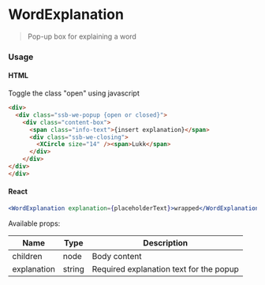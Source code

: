 WordExplanation
========

> Pop-up box for explaining a word

### Usage

#### HTML
Toggle the class "open" using javascript
```html
<div>
  <div class="ssb-we-popup {open or closed}">
    <div class="content-box">
      <span class="info-text">{insert explanation}</span>
      <div class="ssb-we-closing">
        <XCircle size="14" /><span>Lukk</span>
      </div>
    </div>
</div>
</div>
```

#### React

```jsx harmony
<WordExplanation explanation={placeholderText}>wrapped</WordExplanation>
```

Available props:

| Name       | Type           | Description  |
| ---------- | ------------- | ----- |
| children | node | Body content |
| explanation | string | Required explanation text for the popup |
